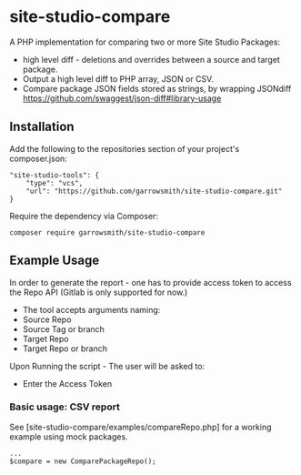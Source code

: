 # site-studio-compare

A PHP implementation for comparing two or more Site Studio Packages:

* high level diff - deletions and overrides between a source and target package.
* Output a high level diff to PHP array, JSON or CSV.
* Compare package JSON fields stored as strings, by wrapping JSONdiff https://github.com/swaggest/json-diff#library-usage

## Installation

Add the following to the repositories section of your project's composer.json:

```
"site-studio-tools": {
    "type": "vcs",
    "url": "https://github.com/garrowsmith/site-studio-compare.git"
}
```

Require the dependency via Composer:

```
composer require garrowsmith/site-studio-compare
```

## Example Usage
In order to generate the report - one has to provide access token to access the Repo API (Gitlab is only supported for now.)

* The tool accepts arguments naming:
* Source Repo
* Source Tag or branch
* Target Repo
* Target Repo or branch

Upon Running the script - The user will be asked to:
* Enter the Access Token

### Basic usage: CSV report

See [site-studio-compare/examples/compareRepo.php] for a working example using mock packages.

```
...
$compare = new ComparePackageRepo();
```


